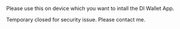 
Please use this on device which you want to intall the DI Wallet App.

Temporary closed for security issue. Please contact me.

<!--

<a href='itms-services://?action=download-manifest&url=https://andywang1908.github.io/images/manifest.plist'>Install DI Wallet </a>

For the first time use, please send your apple device UDID to andy.wang@ontario.ca

Here is how to get your UDID. <a href='https://www.innerfence.com/howto/find-iphone-unique-device-identifier-udid'>Link</a>

<ul>
<li>Open iTunes (the Mac or PC app, not iTunes on your iPhone).</li>
<li>Plug in your iPhone, iPod touch or iPad.</li>
<li>Click its name under the devices list.</li>
<li>Ensure you’re on the <em>Summary</em> tab.</li>
<li>Click on the text that says <em>Serial Number</em>. It should change to say <em>Identifier (UDID)</em>.</li>
<li>Select <em>Copy</em> from the <em>Edit</em> menu.</li>
<li>Your UDID is now in the clipboard, so you can paste it into an email or message.</li>
</ul>

Some other Urls you may need:

<a href='http://ec2-35-183-15-133.ca-central-1.compute.amazonaws.com:8080/S2I_WalletService/swagger-ui.html'>Swagger API</a>

<a href='http://ec2-35-183-15-133.ca-central-1.compute.amazonaws.com:8080/examples/3rd-party/beer-store2'>Beer Store POC</a>

<a href='http://ec2-35-183-15-133.ca-central-1.compute.amazonaws.com:8080/examples/3rd-party/portal/'>Portal Health Card Renewal Poc</a>

//-->
